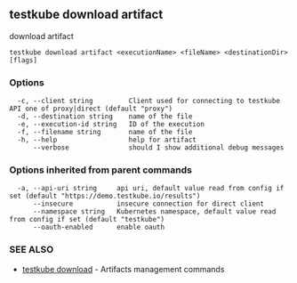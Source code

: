 ## testkube download artifact

download artifact

```
testkube download artifact <executionName> <fileName> <destinationDir> [flags]
```

### Options

```
  -c, --client string         Client used for connecting to testkube API one of proxy|direct (default "proxy")
  -d, --destination string    name of the file
  -e, --execution-id string   ID of the execution
  -f, --filename string       name of the file
  -h, --help                  help for artifact
      --verbose               should I show additional debug messages
```

### Options inherited from parent commands

```
  -a, --api-uri string     api uri, default value read from config if set (default "https://demo.testkube.io/results")
      --insecure           insecure connection for direct client
      --namespace string   Kubernetes namespace, default value read from config if set (default "testkube")
      --oauth-enabled      enable oauth
```

### SEE ALSO

* [testkube download](testkube_download.md)	 - Artifacts management commands

